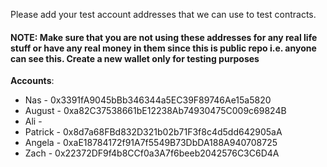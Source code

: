 Please add your test account addresses that we can use to test contracts. 

#### NOTE: Make sure that you are not using these addresses for any real life stuff or have any real money in them since this is public repo i.e. anyone can see this. Create a new wallet only for testing purposes


**Accounts**:

- Nas - 0x3391fA9045bBb346344a5EC39F89746Ae15a5820
- August - 0xa82C37538661bE12238Ab74930475C009c69824B
- Ali - 
- Patrick - 0x8d7a68FBd832D321b02b71F3f8c4d5dd642905aA
- Angela - 0xaE18784172f91A7f5549B73DbDA188A940708725
- Zach - 0x22372DF9f4b8CCf0a3A7f6beeb2042576C3C6D4A
